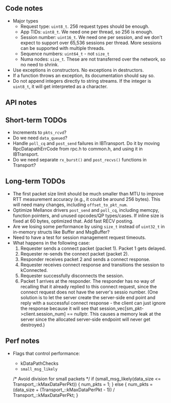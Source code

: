 ## Code notes
  * Major types
    * Request type: `uint8_t`. 256 request types should be enough.
    * App TIDs: `uint8_t`. We need one per thread, so 256 is enough.
    * Session number: `uint16_t`. We need one per session, and we don't expect
      to support over 65,536 sessions per thread. More sessions can be supported
      with multiple threads.
    * Sequence numbers: `uint64_t` - not `size_t`
    * Numa nodes: `size_t`. These are not transferred over the network, so no
      need to shrink.
  * Use exceptions in constructors. No exceptions in destructors.
  * If a function throws an exception, its documentation should say so.
  * Do not append integers directly to string streams. If the integer is
    `uint8_t`, it will get interpreted as a character.

## API notes

## Short-term TODOs
 * Increments to `pkts_rcvd`?
 * Do we need `data_queued`?
 * Handle `poll_cq` and `post_send` failures in IBTransport. Do it by moving
   RpcDatapathErrCode from rpc.h to common.h, and using it in IBTransport.
 * Do we need separate `rx_burst()` and `post_recvs()` functions in Transport?

## Long-term TODOs
 * The first packet size limit should be much smaller than MTU to improve RTT
   measurement accuracy (e.g., it could be around 256 bytes). This will need
   many changes, including `offset_to_pkt_num`.
 * Optimize Mellanox drivers `post_send` and `poll_cq`, including memcpy,
   function pointers, and unused opcodes/QP types/cases. If inline size is
   fixed at 60 bytes, optimized that. Add fast RECV posting.
 * Are we losing some performance by using `size_t` instead of `uint32_t` in
   in-memory structs like Buffer and MsgBuffer?
 * Need to have a test for session management request timeouts.
 * What happens in the following case:
   1. Requester sends a connect packet (packet 1). Packet 1 gets delayed.
   2. Requester re-sends the connect packet (packet 2).
   3. Responder receives packet 2 and sends a connect response.
   4. Requester receives connect response and transitions the session to
      kConnected.
   5. Requester successfully disconnects the session.
   6. Packet 1 arrives at the responder. The responder has no way of recalling
      that it already replied to this connect request, since the connect request
      does not have the server's sessio number. (One solution is to let the
      server create the server-side end point and reply with a successful connect
      response - the client can just ignore the response because it will see
      that session_vec[sm_pkt->client.session_num] == nullptr. This causes a
      memory leak at the server since the allocated server-side endpoint will
      never get destroyed.)

## Perf notes
 * Flags that control performance:
   * kDataPathChecks
   * `small_msg_likely`



    /* Avoid division for small packets */
    if (small_msg_likely(data_size <= Transport_::kMaxDataPerPkt)) {
      num_pkts = 1;
    } else {
      num_pkts = (data_size + (Transport_::kMaxDataPerPkt - 1)) /
                 Transport_::kMaxDataPerPkt;
    }

